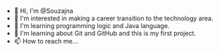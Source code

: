 - 👋 Hi, I'm @Souzajna
- 👀 I'm interested in making a career transition to the technology area.
- 🌱 I'm learning programming logic and Java language.
- 💞️ I'm learning about Git and GitHub and this is my first project.
- 📫 How to reach me...

<!---
Souzajna/Souzajna is a ✨ special ✨ repository because its `README.md` (this file) appears in your GitHub profile.
You can click the Preview link to take a look at your changes.
--->
